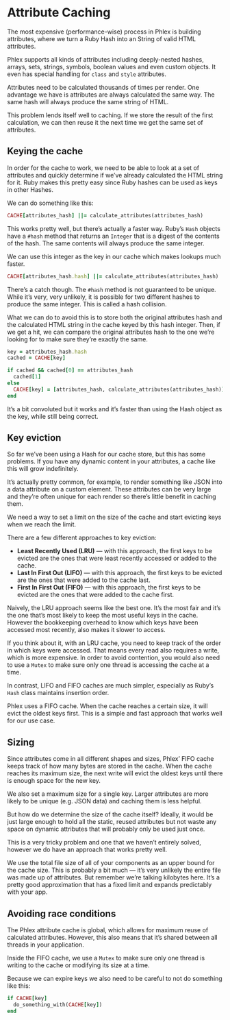 # Attribute Caching

The most expensive (performance-wise) process in Phlex is building attributes, where we turn a Ruby Hash into an String of valid HTML attributes.

Phlex supports all kinds of attributes including deeply-nested hashes, arrays, sets, strings, symbols, boolean values and even custom objects. It even has special handling for `class` and `style` attributes.

Attributes need to be calculated thousands of times per render. One advantage we have is attributes are always calculated the same way. The same hash will always produce the same string of HTML.

This problem lends itself well to caching. If we store the result of the first calculation, we can then reuse it the next time we get the same set of attributes.

## Keying the cache

In order for the cache to work, we need to be able to look at a set of attributes and quickly determine if we’ve already calculated the HTML string for it. Ruby makes this pretty easy since Ruby hashes can be used as keys in other Hashes.

We can do something like this:

```ruby
CACHE[attributes_hash] ||= calculate_attributes(attributes_hash)
```

This works pretty well, but there’s actually a faster way. Ruby’s `Hash` objects have a `#hash` method that returns an `Integer` that is a digest of the contents of the hash. The same contents will always produce the same integer.

We can use this integer as the key in our cache which makes lookups much faster.

```ruby
CACHE[attributes_hash.hash] ||= calculate_attributes(attributes_hash)
```

There’s a catch though. The `#hash` method is not guaranteed to be unique. While it’s very, very unlikely, it is possible for two different hashes to produce the same integer. This is called a hash collision.

What we can do to avoid this is to store both the original attributes hash and the calculated HTML string in the cache keyed by this hash integer. Then, if we get a hit, we can compare the original attributes hash to the one we’re looking for to make sure they’re exactly the same.

```ruby
key = attributes_hash.hash
cached = CACHE[key]

if cached && cached[0] == attributes_hash
  cached[1]
else
  CACHE[key] = [attributes_hash, calculate_attributes(attributes_hash)]
end
```

It’s a bit convoluted but it works and it’s faster than using the Hash object as the key, while still being correct.

## Key eviction

So far we’ve been using a Hash for our cache store, but this has some problems. If you have any dynamic content in your attributes, a cache like this will grow indefinitely.

It’s actually pretty common, for example, to render something like JSON into a data attribute on a custom element. These attributes can be very large and they’re often unique for each render so there’s little benefit in caching them.

We need a way to set a limit on the size of the cache and start evicting keys when we reach the limit.

There are a few different approaches to key eviction:

- **Least Recently Used (LRU)** — with this approach, the first keys to be evicted are the ones that were least recently accessed or added to the cache.
- **Last In First Out (LIFO)** — with this approach, the first keys to be evicted are the ones that were added to the cache last.
- **First In First Out (FIFO)** — with this approach, the first keys to be evicted are the ones that were added to the cache first.

Naively, the LRU approach seems like the best one. It’s the most fair and it’s the one that’s most likely to keep the most useful keys in the cache. However the bookkeeping overhead to know which keys have been accessed most recently, also makes it slower to access.

If you think about it, with an LRU cache, you need to keep track of the order in which keys were accessed. That means every read also requires a write, which is more expensive. In order to avoid contention, you would also need to use a `Mutex` to make sure only one thread is accessing the cache at a time.

In contrast, LIFO and FIFO caches are much simpler, especially as Ruby’s `Hash` class maintains insertion order.

Phlex uses a FIFO cache. When the cache reaches a certain size, it will evict the oldest keys first. This is a simple and fast approach that works well for our use case.

## Sizing

Since attributes come in all different shapes and sizes, Phlex’ FIFO cache keeps track of how many bytes are stored in the cache. When the cache reaches its maximum size, the next write will evict the oldest keys until there is enough space for the new key.

We also set a maximum size for a single key. Larger attributes are more likely to be unique (e.g. JSON data) and caching them is less helpful.

But how do we determine the size of the cache itself? Ideally, it would be just large enough to hold all the static, reused attributes but not waste any space on dynamic attributes that will probably only be used just once.

This is a very tricky problem and one that we haven’t entirely solved, however we do have an approach that works pretty well.

We use the total file size of all of your components as an upper bound for the cache size. This is probably a bit much — it’s very unlikely the entire file was made up of attributes. But remember we’re talking kilobytes here. It’s a pretty good approximation that has a fixed limit and expands predictably with your app.

## Avoiding race conditions

The Phlex attribute cache is global, which allows for maximum reuse of calculated attributes. However, this also means that it’s shared between all threads in your application.

Inside the FIFO cache, we use a `Mutex` to make sure only one thread is writing to the cache or modifying its size at a time.

Because we can expire keys we also need to be careful to not do something like this:

```ruby
if CACHE[key]
  do_something_with(CACHE[key])
end
```
